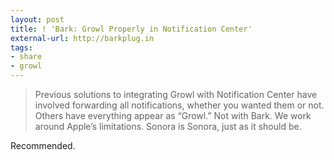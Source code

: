 ```yaml
---
layout: post
title: ! 'Bark: Growl Properly in Notification Center'
external-url: http://barkplug.in
tags:
- share
- growl
---
```


> Previous solutions to integrating Growl with Notification Center have involved forwarding all notifications, whether you wanted them or not. Others have everything appear as “Growl.” Not with Bark. We work around Apple’s limitations. Sonora is Sonora, just as it should be.

Recommended.
